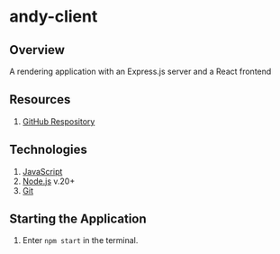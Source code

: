 # andy-client

## Overview
A rendering application with an Express.js server and a React frontend

## Resources

1. [GitHub Respository](https://github.com/wingedearth/andy-client)

## Technologies

1. [JavaScript](https://developer.mozilla.org/en-US/docs/Web/JavaScript)
2. [Node.js](https://nodejs.org) v.20+
3. [Git](https://git-scm.com)

## Starting the Application

1. Enter ```npm start``` in the terminal.
